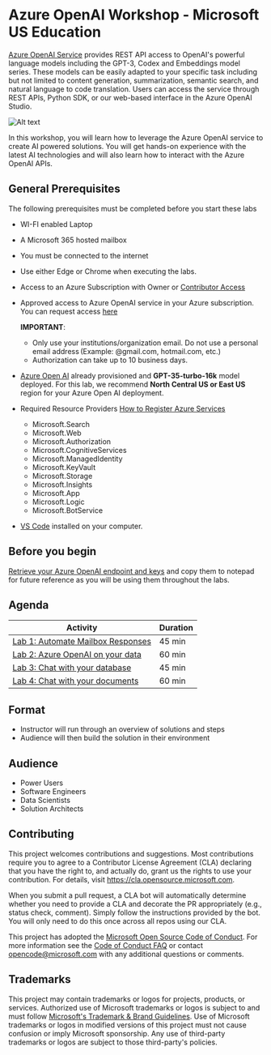 # Azure OpenAI Workshop - Microsoft US Education
[Azure OpenAI Service](https://learn.microsoft.com/en-us/azure/cognitive-services/openai/overview) provides REST API access to OpenAI's powerful language models including the GPT-3, Codex and Embeddings model series. These models can be easily adapted to your specific task including but not limited to content generation, summarization, semantic search, and natural language to code translation. Users can access the service through REST APIs, Python SDK, or our web-based interface in the Azure OpenAI Studio.

![Alt text](documents/images/OpenAI.png)


In this workshop, you will learn how to leverage the Azure OpenAI service to create AI powered solutions. You will get hands-on experience with the latest AI technologies and will also learn how to interact with the Azure OpenAI APIs.

## General Prerequisites

The following prerequisites must be completed before you start these labs

- WI-FI enabled Laptop
- A Microsoft 365 hosted mailbox
- You must be connected to the internet
- Use either Edge or Chrome when executing the labs.
- Access to an Azure Subscription with Owner or [Contributor Access](https://learn.microsoft.com/en-us/azure/role-based-access-control/role-assignments-steps)

- Approved access to Azure OpenAI service in your Azure subscription. You can request access [here](https://customervoice.microsoft.com/Pages/ResponsePage.aspx?id=v4j5cvGGr0GRqy180BHbR7en2Ais5pxKtso_Pz4b1_xUOFA5Qk1UWDRBMjg0WFhPMkIzTzhKQ1dWNyQlQCN0PWcu)


  **IMPORTANT**:
    - Only use your institutions/organization email. Do not use a personal email address (Example: @gmail.com, hotmail.com, etc.)
    - Authorization can take up to 10 business days.


- [Azure Open AI](https://learn.microsoft.com/en-us/azure/cognitive-services/openai/how-to/create-resource?pivots=web-portal) already provisioned and **GPT-35-turbo-16k** model deployed.
  For this lab, we recommend **North Central US or East US** region for your Azure Open AI deployment.

- Required Resource Providers [How to Register Azure Services](https://learn.microsoft.com/en-us/azure/azure-resource-manager/management/resource-providers-and-types)

  - Microsoft.Search
  - Microsoft.Web
  - Microsoft.Authorization
  - Microsoft.CognitiveServices
  - Microsoft.ManagedIdentity
  - Microsoft.KeyVault
  - Microsoft.Storage
  - Microsoft.Insights
  - Microsoft.App
  - Microsoft.Logic
  - Microsoft.BotService

- [VS Code](https://code.visualstudio.com/download) installed on your computer.



## Before you begin

  [Retrieve your Azure OpenAI endpoint and keys](https://learn.microsoft.com/en-us/azure/cognitive-services/openai/quickstart?tabs=command-line&pivots=programming-language-python#retrieve-key-and-endpoint) and copy them to notepad for future reference as you will be using them throughout the labs.

## Agenda

| Activity | Duration |
| --- | --- |
| [Lab 1: Automate Mailbox Responses](/labs/Lab_Automate_Mailbox_Responses/README.md) | 45 min |
| [Lab 2: Azure OpenAI on your data](/labs/Lab_On_Your_Data/README.md) | 60 min |
| [Lab 3: Chat with your database](/labs/Lab_Data_Analytics/README.md) | 45 min |
| [Lab 4: Chat with your documents](/labs/Lab_chatWithDocuments/README.md) | 60 min |


## Format

- Instructor will run through an overview of solutions and steps
- Audience will then build the solution in their environment

## Audience

- Power Users
- Software Engineers
- Data Scientists
- Solution Architects

## Contributing

This project welcomes contributions and suggestions.  Most contributions require you to agree to a
Contributor License Agreement (CLA) declaring that you have the right to, and actually do, grant us
the rights to use your contribution. For details, visit https://cla.opensource.microsoft.com.

When you submit a pull request, a CLA bot will automatically determine whether you need to provide
a CLA and decorate the PR appropriately (e.g., status check, comment). Simply follow the instructions
provided by the bot. You will only need to do this once across all repos using our CLA.

This project has adopted the [Microsoft Open Source Code of Conduct](https://opensource.microsoft.com/codeofconduct/).
For more information see the [Code of Conduct FAQ](https://opensource.microsoft.com/codeofconduct/faq/) or
contact [opencode@microsoft.com](mailto:opencode@microsoft.com) with any additional questions or comments.

## Trademarks

This project may contain trademarks or logos for projects, products, or services. Authorized use of Microsoft
trademarks or logos is subject to and must follow
[Microsoft's Trademark & Brand Guidelines](https://www.microsoft.com/en-us/legal/intellectualproperty/trademarks/usage/general).
Use of Microsoft trademarks or logos in modified versions of this project must not cause confusion or imply Microsoft sponsorship.
Any use of third-party trademarks or logos are subject to those third-party's policies.
